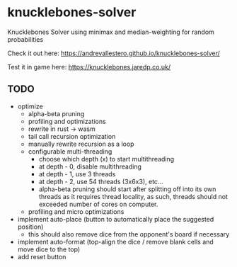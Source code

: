 # knucklebones-solver
Knucklebones Solver using minimax and median-weighting for random probabilities

Check it out here: https://andrevallestero.github.io/knucklebones-solver/

Test it in game here: https://knucklebones.jaredp.co.uk/

## TODO
- optimize
  - alpha-beta pruning
  - profiling and optimizations
  - rewrite in rust -> wasm
  - tail call recursion optimization
  - manually rewrite recursion as a loop
  - configurable multi-threading
    - choose which depth (x) to start multithreading
    - at depth - 0, disable multithreading
    - at depth - 1, use 3 threads
    - at depth - 2, use 54 threads (3x6x3), etc...
    - alpha-beta pruning should start after splitting off into its own threads as it requires thread locality, as such, threads should not exceeded number of cores on computer.
  - profiling and micro optimizations
- implement auto-place (button to automatically place the suggested position)
  - this should also remove dice from the opponent's board if necessary
- implement auto-format (top-align the dice / remove blank cells and move dice to the top)
- add reset button
